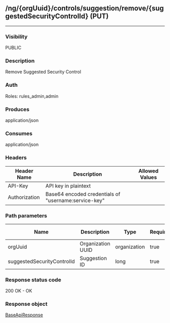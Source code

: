 ## /ng/{orgUuid}/controls/suggestion/remove/{suggestedSecurityControlId} (PUT)
---
### Visibility
PUBLIC
### Description
Remove Suggested Security Control
### Auth
Roles: rules_admin,admin
### Produces
application/json
### Consumes
application/json
### Headers
| Header Name | Description | Allowed Values |
| ----------- | ----------- | ----------- |
| API-Key | API key in plaintext |  |
| Authorization | Base64 encoded credentials of &quot;username:service-key&quot; |  |
### Path parameters
| Name | Description | Type | Required | Allowed Values |
| ----------- | ----------- | ----------- | ----------- | ----------- |
| orgUuid | Organization UUID | organization | true | String |
| suggestedSecurityControlId | Suggestion ID | long | true | Long |
### Response status code
200 OK - OK
### Response object
[BaseApiResponse](<../../objects/BaseApiResponse.md>)
